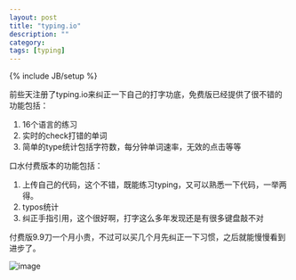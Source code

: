 ```yaml
---
layout: post
title: "typing.io"
description: ""
category: 
tags: [typing]
---
```

{% include JB/setup %}

前些天注册了typing.io来纠正一下自己的打字功底，免费版已经提供了很不错的功能包括：

1. 16个语言的练习
2. 实时的check打错的单词
3. 简单的type统计包括字符数，每分钟单词速率，无效的点击等等

口水付费版本的功能包括：

1. 上传自己的代码，这个不错，既能练习typing，又可以熟悉一下代码，一举两得。
2. typos统计
3. 纠正手指引用，这个很好啊，打字这么多年发现还是有很多键盘敲不对

付费版9.9刀一个月小贵，不过可以买几个月先纠正一下习惯，之后就能慢慢看到进步了。


![image](/assets/image/typing.png)